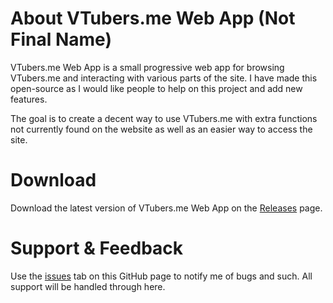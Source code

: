 # About VTubers.me Web App (Not Final Name)
VTubers.me Web App is a small progressive web app for browsing VTubers.me and interacting with various parts of the site. I have made this open-source as I would like people to help on this project and add new features.

The goal is to create a decent way to use VTubers.me with extra functions not currently found on the website as well as an easier way to access the site.

# Download

Download the latest version of VTubers.me Web App on the [Releases](https://github.com/windowslogic/cvtubers.me-webapp/releases) page.

# Support & Feedback

Use the [issues](https://github.com/windowslogic/cvtubers.me-webapp/issues) tab on this GitHub page to notify me of bugs and such. All support will be handled through here.
